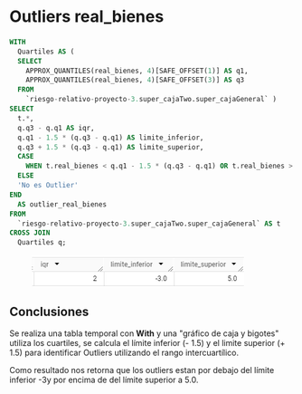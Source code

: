 # Outliers real\_bienes

```sql
WITH
  Quartiles AS (
  SELECT
    APPROX_QUANTILES(real_bienes, 4)[SAFE_OFFSET(1)] AS q1,
    APPROX_QUANTILES(real_bienes, 4)[SAFE_OFFSET(3)] AS q3
  FROM
    `riesgo-relativo-proyecto-3.super_cajaTwo.super_cajaGeneral` )
SELECT
  t.*,
  q.q3 - q.q1 AS iqr,
  q.q1 - 1.5 * (q.q3 - q.q1) AS limite_inferior,
  q.q3 + 1.5 * (q.q3 - q.q1) AS limite_superior,
  CASE
    WHEN t.real_bienes < q.q1 - 1.5 * (q.q3 - q.q1) OR t.real_bienes > q.q3 + 1.5 * (q.q3 - q.q1) THEN 'Si es Outlier'
  ELSE
  'No es Outlier'
END
  AS outlier_real_bienes
FROM
  `riesgo-relativo-proyecto-3.super_cajaTwo.super_cajaGeneral` AS t
CROSS JOIN
  Quartiles q;
```

<figure><img src="../../../../.gitbook/assets/image (11).png" alt=""><figcaption></figcaption></figure>

## Conclusiones

Se realiza una tabla temporal con **With** y una "gráfico de caja y bigotes" utiliza los cuartiles, se calcula el límite inferior (- 1.5) y el limite superior (+ 1.5) para identificar Outliers utilizando el rango intercuartílico. &#x20;

Como resultado nos retorna que los outliers estan por debajo del límite inferior -3y por encima de del límite superior a 5.0.



###
